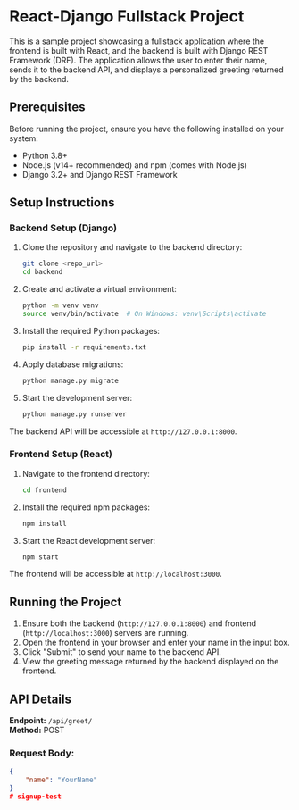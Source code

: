 # React-Django Fullstack Project

This is a sample project showcasing a fullstack application where the frontend is built with React, and the backend is built with Django REST Framework (DRF). The application allows the user to enter their name, sends it to the backend API, and displays a personalized greeting returned by the backend.

## Prerequisites

Before running the project, ensure you have the following installed on your system:

- Python 3.8+
- Node.js (v14+ recommended) and npm (comes with Node.js)
- Django 3.2+ and Django REST Framework

## Setup Instructions

### Backend Setup (Django)

1. Clone the repository and navigate to the backend directory:

    ```bash
    git clone <repo_url>
    cd backend
    ```

2. Create and activate a virtual environment:

    ```bash
    python -m venv venv
    source venv/bin/activate  # On Windows: venv\Scripts\activate
    ```

3. Install the required Python packages:

    ```bash
    pip install -r requirements.txt
    ```

4. Apply database migrations:

    ```bash
    python manage.py migrate
    ```

5. Start the development server:

    ```bash
    python manage.py runserver
    ```

The backend API will be accessible at `http://127.0.0.1:8000`.

### Frontend Setup (React)

1. Navigate to the frontend directory:

    ```bash
    cd frontend
    ```

2. Install the required npm packages:

    ```bash
    npm install
    ```

3. Start the React development server:

    ```bash
    npm start
    ```

The frontend will be accessible at `http://localhost:3000`.

## Running the Project

1. Ensure both the backend (`http://127.0.0.1:8000`) and frontend (`http://localhost:3000`) servers are running.
2. Open the frontend in your browser and enter your name in the input box.
3. Click "Submit" to send your name to the backend API.
4. View the greeting message returned by the backend displayed on the frontend.

## API Details

**Endpoint:** `/api/greet/`  
**Method:** POST  

### Request Body:

```json
{
    "name": "YourName"
}
# signup-test
